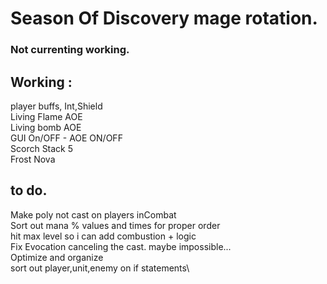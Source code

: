 # Season Of Discovery mage rotation.

### Not currenting working.

## Working : 

player buffs, Int,Shield\
Living Flame AOE\
Living bomb AOE\
GUI On/OFF - AOE ON/OFF\
Scorch Stack 5\
Frost Nova

## to do.
Make poly not cast on players inCombat\
Sort out mana % values and times for proper order\
hit max level so i can add combustion + logic\
Fix Evocation canceling the cast. maybe impossible...\
Optimize and organize\
sort out player,unit,enemy on if statements\
